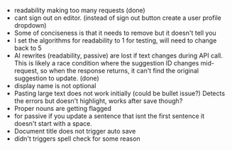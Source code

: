- readability making too many requests (done)
- cant sign out on editor. (instead of sign out button create a user profile dropdown)
- Some of conciseness is that it needs to remove but it doesn't tell you
- I set the algorithms for readability to 1 for testing, will need to change back to 5
- AI rewrites (readability, passive) are lost if text changes during API call. This is likely a race condition where the suggestion ID changes mid-request, so when the response returns, it can't find the original suggestion to update. (done)
- display name is not optional
- Pasting large text does not work initially (could be bullet issue?) Detects the errors but doesn't highlight, works after save though? 
- Proper nouns are getting flagged
- for passive if you update a sentence that isnt the first sentence it doesn't start with a space.
- Document title does not trigger auto save
- didn't triggers spell check for some reason